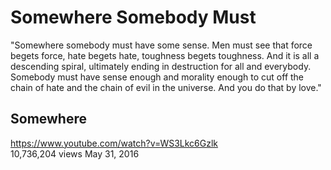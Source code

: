 # Somewhere Somebody Must

"Somewhere somebody must have some sense. Men must see that force begets force, hate begets hate, toughness begets toughness. And it is all a descending spiral, ultimately ending in destruction for all and everybody. Somebody must have sense enough and morality enough to cut off the chain of hate and the chain of evil in the universe. And you do that by love."

##  Somewhere

https://www.youtube.com/watch?v=WS3Lkc6Gzlk     
10,736,204 views May 31, 2016

